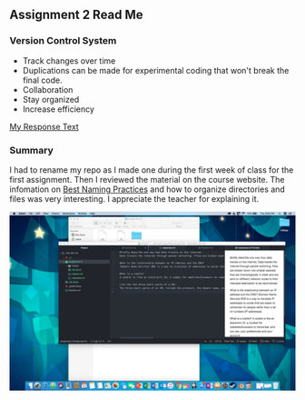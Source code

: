 ## Assignment 2 Read Me


### Version Control System
- Track changes over time
- Duplications can be made for experimental coding that won't break the final code.
- Collaboration
- Stay organized
- Increase efficiency

[My Response Text](/responses.txt)

### Summary
I had to rename my repo as I made one during the first week of class for the first assignment. Then I reviewed the material on the course website. The infomation on [Best Naming Practices](https://media-ed-online.github.io/intro-web-dev/topic-02/naming-practices/) and how to organize directories and files was very interesting. I appreciate the teacher for explaining it.

![screenshot of work](images/workScreenshot.png)

